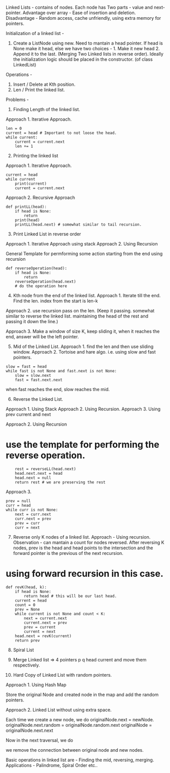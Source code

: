 Linked Lists - contains of nodes.
Each node has Two parts - value and next-pointer.
Advantage over array - Ease of insertion and deletion.
Disadvantage - Random access, cache unfriendly, using extra memory for pointers.

Initialization of a linked list - 
1. Create a ListNode using new. Need to mantain a head pointer. If head is None make it head, else we have two choices -
                                                      1. Make it new head
                                                      2. Append it to the last. (Merging Two Linked lists in reverse order).
    Ideally the initialization logic should be placed in the constructor. (of class LinkedList)

Operations - 

1. Insert / Delete at Kth position.
2. Len / Print the linked list.

Problems - 
1. Finding Length of the linked list.

Approach 1. Iterative Approach.
```
len = 0
current = head # Important to not loose the head.
while current:
    current = current.next
    len += 1
```

2. Printing the linked list
   
Approach 1. Iterative Approach.
```
current = head
while current
    print(current)
    current = current.next
```

Approach 2. Recursive Approach
```
def printLL(head):
    if head is None:
        return
    print(head)
    printLL(head.next) # somewhat similar to tail recursion.
```
3. Print Linked List in reverse order

Approach 1. Iterative Approach using stack
Approach 2. Using Recursion

General Template for permforming some action starting from the end using recursion
```
def reverseOperation(head):
    if head is None:
        return
    reverseOperation(head.next)
    # do the operation here
```
4. Kth node from the end of the linked list.
Approach 1. Iterate till the end. Find the len. index from the start is len-k

Approach 2. use recursion pass on the len. (Keep it passing. somewhat similar to reverse the linked list. maintaining the head of the rest and passing it down the line.)

Approach 3. Make a window of size K, keep sliding it, when it reaches the end, answer will be the left pointer.

5. Mid of the Linked List.
Approach 1.  find the len and then use sliding window.
Approach 2. Tortoise and hare algo. i.e. using slow and fast pointers.
```
slow = fast = head
while fast is not None and fast.next is not None:
    slow = slow.next
    fast = fast.next.next
```
when fast reaches the end, slow reaches the mid.

6. Reverse the Linked List.

Approach 1. Using Stack
Approach 2. Using Recursion.
Approach 3. Using prev current and next

Approach 2. Using Recursion
# use the template for performing the reverse operation.
```
    rest = reverseLL(head.next)
    head.next.next = head
    head.next = null
    return rest # we are preserving the rest
```

Approach 3. 
```
prev = null
curr = head
while curr is not None:
    next = curr.next
    curr.next = prev
    prev = curr
    curr = next
```

7. Reverse only K nodes of a linked list.
Approach - Using recursion.
Observation - can mantain a count for nodes reversed. After reversing K nodes, prev is the head and head points to the intersection and the forward pointer is the previous of the next recursion.
# using forward recursion in this case.

```
def revK(head, k):
    if head is None:
        return head # this will be our last head.
    current = head
    count = 0
    prev = None
    while current is not None and count < K:
        next = current.next
        current.next = prev
        prev = current
        current = next
    head.next = revK(current)
    return prev
```

8. Spiral List

9. Merge Linked list => 4 pointers p q head current and move them respectively.

10. Hard Copy of Linked List with random pointers.

Approach 1. Using Hash Map

Store the original Node and created node in the map and add the random pointers.

Approach 2. 
Linked List without using extra space.

Each time we create a new node, we do 
originalNode.next = newNode.
originalNode.next.random = originalNode.random.next
originalNode = originalNode.next.next

Now in the next traversal, we do 

we remove the connection between original node and new nodes.


Basic operations in linked list are - Finding the mid, reversing, merging. Applications - Palindrome, Spiral Order etc..
